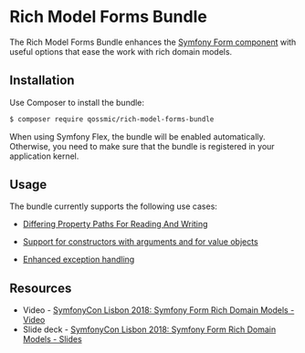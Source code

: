 Rich Model Forms Bundle
=======================

The Rich Model Forms Bundle enhances the [Symfony Form component](https://symfony.com/doc/current/forms.html) with
useful options that ease the work with rich domain models.

Installation
------------

Use Composer to install the bundle:

```bash
$ composer require qossmic/rich-model-forms-bundle
```

When using Symfony Flex, the bundle will be enabled automatically. Otherwise, you need to make sure that the bundle is
registered in your application kernel.

Usage
-----

The bundle currently supports the following use cases:

* [Differing Property Paths For Reading And Writing](docs/mapping.md)

* [Support for constructors with arguments and for value objects](docs/factory_value_object.md)

* [Enhanced exception handling](docs/exception_handling.md)

Resources
---------

* Video - [SymfonyCon Lisbon 2018: Symfony Form Rich Domain Models - Video](https://symfonycasts.com/screencast/symfonycon2018/symfony-forms-rich-domain-models)
* Slide deck - [SymfonyCon Lisbon 2018: Symfony Form Rich Domain Models - Slides](https://speakerdeck.com/el_stoffel/using-symfony-forms-with-rich-domain-models)
